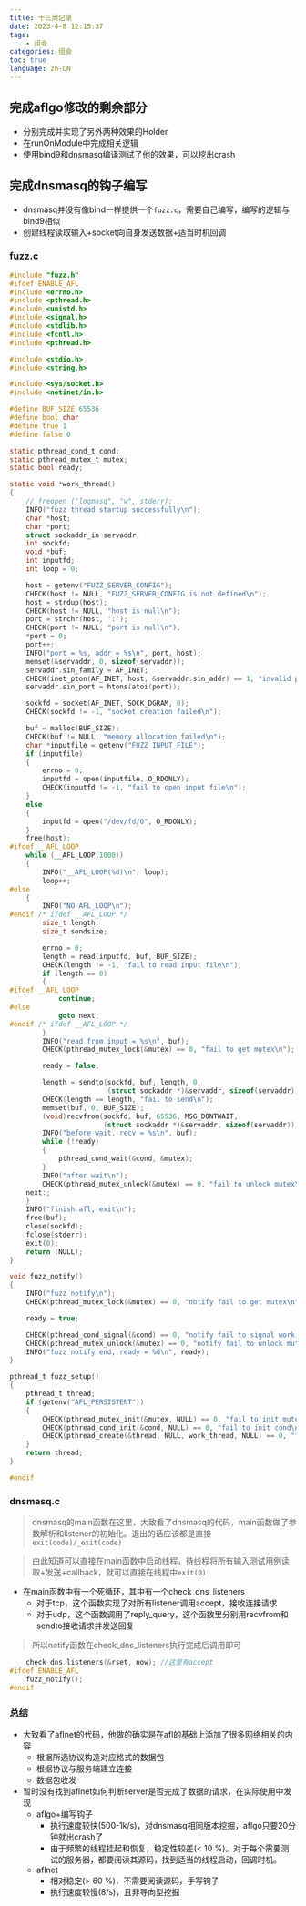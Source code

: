 ```yaml
---
title: 十三周记录
date: 2023-4-8 12:15:37
tags: 
    - 组会 
categories: 组会
toc: true
language: zh-CN
---
```


## 完成aflgo修改的剩余部分

- 分别完成并实现了另外两种效果的Holder
- 在runOnModule中完成相关逻辑
- 使用bind9和dnsmasq编译测试了他的效果，可以挖出crash

## 完成dnsmasq的钩子编写

- dnsmasq并没有像bind一样提供一个`fuzz.c`，需要自己编写，编写的逻辑与bind9相似
- 创建线程读取输入+socket向自身发送数据+适当时机回调

### fuzz.c
```c
#include "fuzz.h"
#ifdef ENABLE_AFL
#include <errno.h>
#include <pthread.h>
#include <unistd.h>
#include <signal.h>
#include <stdlib.h>
#include <fcntl.h>
#include <pthread.h>

#include <stdio.h>
#include <string.h>

#include <sys/socket.h>
#include <netinet/in.h>

#define BUF_SIZE 65536
#define bool char
#define true 1
#define false 0

static pthread_cond_t cond;
static pthread_mutex_t mutex;
static bool ready;

static void *work_thread()
{
    // freopen ("logmasq", "w", stderr);
    INFO("fuzz thread startup successfully\n");
    char *host;
    char *port;
    struct sockaddr_in servaddr;
    int sockfd;
    void *buf;
    int inputfd;
    int loop = 0;

    host = getenv("FUZZ_SERVER_CONFIG");
    CHECK(host != NULL, "FUZZ_SERVER_CONFIG is not defined\n");
    host = strdup(host);
    CHECK(host != NULL, "host is null\n");
    port = strchr(host, ':');
    CHECK(port != NULL, "port is null\n");
    *port = 0;
    port++;
    INFO("port = %s, addr = %s\n", port, host);
    memset(&servaddr, 0, sizeof(servaddr));
    servaddr.sin_family = AF_INET;
    CHECK(inet_pton(AF_INET, host, &servaddr.sin_addr) == 1, "invalid port\n");
    servaddr.sin_port = htons(atoi(port));

    sockfd = socket(AF_INET, SOCK_DGRAM, 0);
    CHECK(sockfd != -1, "socket creation failed\n");

    buf = malloc(BUF_SIZE);
    CHECK(buf != NULL, "memory allocation failed\n");
    char *inputfile = getenv("FUZZ_INPUT_FILE");
    if (inputfile)
    {
        errno = 0;
        inputfd = open(inputfile, O_RDONLY);
        CHECK(inputfd != -1, "fail to open input file\n");
    }
    else
    {
        inputfd = open("/dev/fd/0", O_RDONLY);
    }
    free(host);
#ifdef __AFL_LOOP
    while (__AFL_LOOP(1000))
    {
        INFO("__AFL_LOOP(%d)\n", loop);
        loop++;
#else
    {
        INFO("NO AFL_LOOP\n");
#endif /* ifdef __AFL_LOOP */
        size_t length;
        size_t sendsize;

        errno = 0;
        length = read(inputfd, buf, BUF_SIZE);
        CHECK(length != -1, "fail to read input file\n");
        if (length == 0)
        {
#ifdef __AFL_LOOP
            continue;
#else
            goto next;
#endif /* ifdef __AFL_LOOP */
        }
        INFO("read from input = %s\n", buf);
        CHECK(pthread_mutex_lock(&mutex) == 0, "fail to get mutex\n");

        ready = false;

        length = sendto(sockfd, buf, length, 0,
                        (struct sockaddr *)&servaddr, sizeof(servaddr));
        CHECK(length == length, "fail to send\n");
        memset(buf, 0, BUF_SIZE);
        (void)recvfrom(sockfd, buf, 65536, MSG_DONTWAIT,
                       (struct sockaddr *)&servaddr, sizeof(servaddr));
        INFO("before wait, recv = %s\n", buf);
        while (!ready)
        {
            pthread_cond_wait(&cond, &mutex);
        }
        INFO("after wait\n");
        CHECK(pthread_mutex_unlock(&mutex) == 0, "fail to unlock mutex\n");
    next:;
    }
    INFO("finish afl, exit\n");
    free(buf);
    close(sockfd);
    fclose(stderr);
    exit(0);
    return (NULL);
}

void fuzz_notify()
{
    INFO("fuzz notify\n");
    CHECK(pthread_mutex_lock(&mutex) == 0, "notify fail to get mutex\n");

    ready = true;

    CHECK(pthread_cond_signal(&cond) == 0, "notify fail to signal work thread\n");
    CHECK(pthread_mutex_unlock(&mutex) == 0, "notify fail to unlock mutex\n");
    INFO("fuzz notify end, ready = %d\n", ready);
}

pthread_t fuzz_setup()
{
    pthread_t thread;
    if (getenv("AFL_PERSISTENT"))
    {
        CHECK(pthread_mutex_init(&mutex, NULL) == 0, "fail to init mutex\n");
        CHECK(pthread_cond_init(&cond, NULL) == 0, "fail to init cond\n");
        CHECK(pthread_create(&thread, NULL, work_thread, NULL) == 0, "fail to create work thread\n");
    }
    return thread;
}

#endif
```

### dnsmasq.c

> dnsmasq的main函数在这里，大致看了dnsmasq的代码，main函数做了参数解析和listener的初始化。退出的话应该都是直接`exit(code)/_exit(code)`

> 由此知道可以直接在main函数中启动线程，待线程将所有输入测试用例读取+发送+callback，就可以直接在线程中`exit(0)`

- 在main函数中有一个死循环，其中有一个check_dns_listeners
  - 对于tcp，这个函数实现了对所有listener调用accept，接收连接请求
  - 对于udp，这个函数调用了reply_query，这个函数里分别用recvfrom和sendto接收请求并发送回复

> 所以notify函数在check_dns_listeners执行完成后调用即可

```c
    check_dns_listeners(&rset, now); //这里有accept
#ifdef ENABLE_AFL
    fuzz_notify();
#endif
```


### 总结

- 大致看了aflnet的代码，他做的确实是在afl的基础上添加了很多网络相关的内容
  - 根据所选协议构造对应格式的数据包
  - 根据协议与服务端建立连接
  - 数据包收发
- 暂时没有找到aflnet如何判断server是否完成了数据的请求，在实际使用中发现
  - aflgo+编写钩子
    - 执行速度较快(500-1k/s)，对dnsmasq相同版本挖掘，aflgo只要20分钟就出crash了
    - 由于频繁的线程挂起和恢复，稳定性较差(< 10 %)。对于每个需要测试的服务器，都要阅读其源码，找到适当的线程启动，回调时机。
  - aflnet
    - 相对稳定(> 60 %)，不需要阅读源码，手写钩子
    - 执行速度较慢(8/s)，且非导向型挖掘